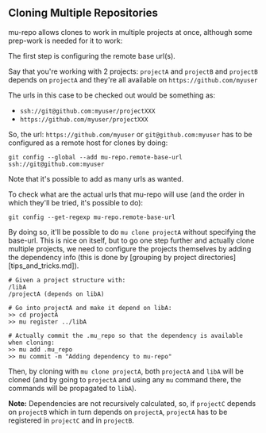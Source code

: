 Cloning Multiple Repositories
------------------------------

mu-repo allows clones to work in multiple projects at once, although some prep-work is needed for it to work:

The first step is configuring the remote base url(s).

Say that you're working with 2 projects: `projectA` and `projectB` and `projectB` depends on `projectA`
and they're all available on `https://github.com/myuser`

The urls in this case to be checked out would be something as:

* `ssh://git@github.com:myuser/projectXXX`
* `https://github.com/myuser/projectXXX`

So, the url: `https://github.com/myuser` or `git@github.com:myuser` has to be configured as a
remote host for clones by doing:

`git config --global --add mu-repo.remote-base-url ssh://git@github.com:myuser`

Note that it's possible to add as many urls as wanted.

To check what are the actual urls that mu-repo will use (and the order in which they'll be
tried, it's possible to do):

`git config --get-regexp mu-repo.remote-base-url`

By doing so, it'll be possible to do `mu clone projectA` without specifying the base-url. This
is nice on itself, but to go one step further and actually clone multiple projects, we need to
configure the projects themselves by adding the dependency info (this is done by [grouping by project directories][tips_and_tricks.md]).


    # Given a project structure with:
    /libA
    /projectA (depends on libA)
    
    # Go into projectA and make it depend on libA: 
    >> cd projectA
    >> mu register ../libA
    
    # Actually commit the .mu_repo so that the dependency is available when cloning:
    >> mu add .mu_repo
    >> mu commit -m "Adding dependency to mu-repo"

Then, by cloning with ``mu clone projectA``, both `projectA` and `libA` will be cloned (and by going
to `projectA` and using any `mu` command there, the commands will be propagated to `libA`).

**Note:** Dependencies are not recursively calculated, so, if `projectC` depends on `projectB`
which in turn depends on `projectA`, `projectA` has to be registered in `projectC` and in `projectB`. 